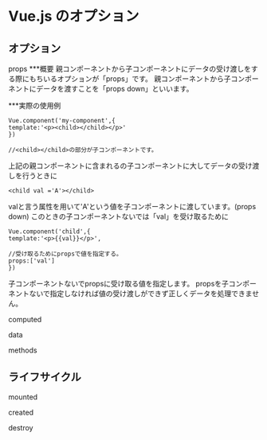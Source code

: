 # Vue.js のオプション

## オプション

props
***概要
親コンポーネントから子コンポーネントにデータの受け渡しをする際にもちいるオプションが「props」です。
親コンポーネントから子コンポーネントにデータを渡すことを「props down」といいます。


***実際の使用例
```親コンポーネント
Vue.component('my-component',{
template:'<p><child></child></p>'
})

//<child></child>の部分が子コンポーネントです。
```
上記の親コンポーネントに含まれる<child></child>の子コンポーネントに大してデータの受け渡しを行うときに

```親側のテンプレート
<child val ='A'></child>
```
valと言う属性を用いて'A'という値を子コンポーネントに渡しています。(props down)
このときの子コンポーネントないでは「val」を受け取るために

```子コンポーネント
Vue.component('child',{
template:'<p>{{val}}</p>',

//受け取るためにpropsで値を指定する。
props:['val']
})
```

子コンポーネントないでpropsに受け取る値を指定します。
propsを子コンポーネントないで指定しなければ値の受け渡しができず正しくデータを処理できません。




computed

data

methods

## ライフサイクル

mounted 

created

destroy
